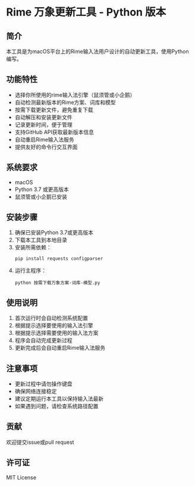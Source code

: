 # Rime 万象更新工具 - Python 版本

## 简介

本工具是为macOS平台上的Rime输入法用户设计的自动更新工具，使用Python编写。

## 功能特性

- 选择你所使用的rime输入法引擎（鼠须管或小企鹅）
- 自动检测最新版本的Rime方案、词库和模型
- 按需下载更新文件，避免重复下载
- 自动解压和安装更新文件
- 记录更新时间，便于管理
- 支持GitHub API获取最新版本信息
- 自动重启Rime输入法服务
- 提供友好的命令行交互界面

## 系统要求

- macOS
- Python 3.7 或更高版本
- 鼠须管或小企鹅已安装

## 安装步骤

1. 确保已安装Python 3.7或更高版本
2. 下载本工具到本地目录
3. 安装所需依赖：
   ```
   pip install requests configparser
   ```
4. 运行主程序：
   ```
   python 按需下载万象方案-词库-模型.py
   ```

## 使用说明

1. 首次运行时会自动检测系统配置
2. 根据提示选择要使用的输入法引擎
3. 根据提示选择需要使用的输入法方案
4. 程序会自动完成更新过程
5. 更新完成后会自动重启Rime输入法服务

## 注意事项

- 更新过程中请勿操作键盘
- 确保网络连接稳定
- 建议定期运行本工具以保持输入法最新
- 如果遇到问题，请检查系统路径配置

## 贡献

欢迎提交issue或pull request

## 许可证

MIT License
